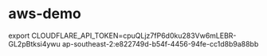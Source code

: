 # aws-demo
export CLOUDFLARE_API_TOKEN=cpuQLjz7fP6d0ku283Vw6mLEBR-GL2pBtksi4ywu
ap-southeast-2:e822749d-b54f-4456-94fe-cc1d8b9a88bb
